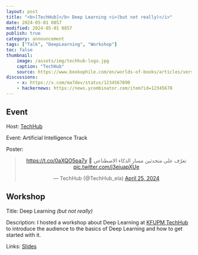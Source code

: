 ```yaml
---
layout: post
title: "<b>[TechHub]</b> Deep Learning <i>(but not really)</i>"
date: 2024-05-01 0857
modified: 2024-05-01 0857
publish: true
category: announcement
tags: ["Talk", "DeepLearning", "Workshop"]
toc: false
thumbnail: 
    image: /assets/img/techhub-logo.jpg
    caption: "TechHub"
    source: https://www.bookophile.com/en/worlds-of-books/articles/versailles-in-its-former-glory
discussions:
    - x: https://x.com/ma7dev/status/1234567890
    - hackernews: https://news.ycombinator.com/item?id=12345678
---
```


## Event

Host: [TechHub](https://twitter.com/TechHub_ela)

Event: Artificial Intelligence Track

Poster:
<blockquote class="twitter-tweet" data-dnt="true" align="center"><p lang="ar" dir="rtl">تعرّف على متحدثين مسار الذكاء الاصطناعي 🎤 <a href="https://t.co/0aXQO5pa7y">https://t.co/0aXQO5pa7y</a> <a href="https://t.co/j3ejuapXUe">pic.twitter.com/j3ejuapXUe</a></p>&mdash; TechHub (@TechHub_ela) <a href="https://twitter.com/TechHub_ela/status/1783532723157496276?ref_src=twsrc%5Etfw">April 25, 2024</a></blockquote>
<script async src="https://platform.twitter.com/widgets.js" charset="utf-8"></script>

## Workshop
Title: Deep Learning *(but not really)*

Description:
I hosted a workshop about Deep Learning at [KFUPM TechHub](https://twitter.com/TechHub_ela) to introduce the audience to the basics of Deep Learning and how to get started with it.

Links: [Slides](https://docs.google.com/file/u/4/d/1RXgOwHQKDf246HrvKHt_pvE7tLCSuHpQ/edit?usp=docslist_api&filetype=mspresentation)